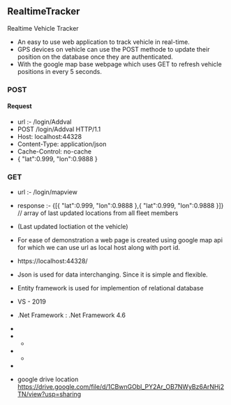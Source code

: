 ## RealtimeTracker
Realtime Vehicle Tracker
* An easy to use web application to track vehicle in real-time. 
* GPS devices on vehicle can use the POST methode to update their position on the database once they are authenticated.
* With the google map base webpage which uses GET to refresh vehicle positions in every 5 seconds.
### POST
#### Request
* url :-  /login/Addval
* POST /login/Addval HTTP/1.1
* Host: localhost:44328
* Content-Type: application/json
* Cache-Control: no-cache
* { "lat":0.999, "lon":0.9888 }
### GET
* url :-  /login/mapview
* response :- {[{ "lat":0.999, "lon":0.9888 },{ "lat":0.999, "lon":0.9888 }]}    // array of last updated locations from all fleet members
* (Last updated loctiation ot the vehicle)
* For ease of demonstration a web page is created using google map api for which we can use url as local host along with port id.
* https://localhost:44328/

* Json is used for data interchanging. Since it is simple and flexible.
* Entity framework  is used for implemention of relational database
* VS - 2019
* .Net Framework : .Net Framework 4.6
*
*  * 
*  *
* 
*  google drive location https://drive.google.com/file/d/1CBwnGObl_PY2Ar_OB7NWyBz6ArNHj2TN/view?usp=sharing

